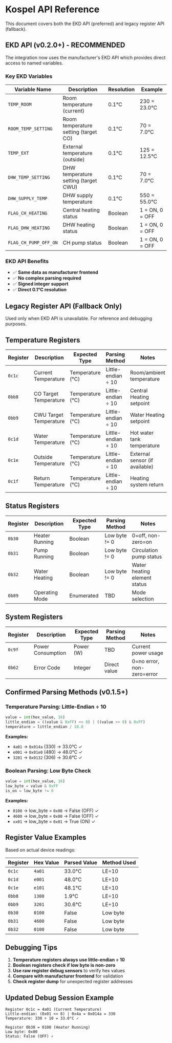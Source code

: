 # Kospel API Reference

This document covers both the EKD API (preferred) and legacy register API (fallback).

## EKD API (v0.2.0+) - **RECOMMENDED**

The integration now uses the manufacturer's EKD API which provides direct access to named variables.

### Key EKD Variables

| Variable Name | Description | Resolution | Example |
|---------------|-------------|------------|---------|
| `TEMP_ROOM` | Room temperature (current) | 0.1°C | 230 = 23.0°C |
| `ROOM_TEMP_SETTING` | Room temperature setting (target CO) | 0.1°C | 70 = 7.0°C |
| `TEMP_EXT` | External temperature (outside) | 0.1°C | 125 = 12.5°C |
| `DHW_TEMP_SETTING` | DHW temperature setting (target CWU) | 0.1°C | 70 = 7.0°C |
| `DHW_SUPPLY_TEMP` | DHW supply temperature | 0.1°C | 550 = 55.0°C |
| `FLAG_CH_HEATING` | Central heating status | Boolean | 1 = ON, 0 = OFF |
| `FLAG_DHW_HEATING` | DHW heating status | Boolean | 1 = ON, 0 = OFF |
| `FLAG_CH_PUMP_OFF_ON` | CH pump status | Boolean | 1 = ON, 0 = OFF |

### EKD API Benefits
- ✅ **Same data as manufacturer frontend**
- ✅ **No complex parsing required**  
- ✅ **Signed integer support**
- ✅ **Direct 0.1°C resolution**

## Legacy Register API (Fallback Only)

Used only when EKD API is unavailable. For reference and debugging purposes.

## Temperature Registers

| Register | Description | Expected Type | Parsing Method | Notes |
|----------|-------------|---------------|----------------|-------|
| `0c1c` | Current Temperature | Temperature (°C) | Little-endian ÷ 10 | Room/ambient temperature |
| `0bb8` | CO Target Temperature | Temperature (°C) | Little-endian ÷ 10 | Central Heating setpoint |
| `0bb9` | CWU Target Temperature | Temperature (°C) | Little-endian ÷ 10 | Water Heating setpoint |
| `0c1d` | Water Temperature | Temperature (°C) | Little-endian ÷ 10 | Hot water tank temperature |
| `0c1e` | Outside Temperature | Temperature (°C) | Little-endian ÷ 10 | External sensor (if available) |
| `0c1f` | Return Temperature | Temperature (°C) | Little-endian ÷ 10 | Heating system return |

## Status Registers

| Register | Description | Expected Type | Parsing Method | Notes |
|----------|-------------|---------------|----------------|-------|
| `0b30` | Heater Running | Boolean | Low byte != 0 | 0=off, non-zero=on |
| `0b31` | Pump Running | Boolean | Low byte != 0 | Circulation pump status |
| `0b32` | Water Heating | Boolean | Low byte != 0 | Water heating element status |
| `0b89` | Operating Mode | Enumerated | TBD | Mode selection |

## System Registers

| Register | Description | Expected Type | Parsing Method | Notes |
|----------|-------------|---------------|----------------|-------|
| `0c9f` | Power Consumption | Power (W) | TBD | Current power usage |
| `0b62` | Error Code | Integer | Direct value | 0=no error, non-zero=error |

## Confirmed Parsing Methods (v0.1.5+)

### Temperature Parsing: Little-Endian ÷ 10
```python
value = int(hex_value, 16)
little_endian = ((value & 0xFF) << 8) | ((value >> 8) & 0xFF)
temperature = little_endian / 10.0
```

**Examples:**
- `4a01` → `0x014a` (330) → 33.0°C ✓
- `e001` → `0x01e0` (480) → 48.0°C ✓
- `3201` → `0x0132` (306) → 30.6°C ✓

### Boolean Parsing: Low Byte Check
```python
value = int(hex_value, 16)
low_byte = value & 0xFF
is_on = low_byte != 0
```

**Examples:**
- `0100` → low_byte = `0x00` → False (OFF) ✓
- `4600` → low_byte = `0x00` → False (OFF) ✓
- `xx01` → low_byte = `0x01` → True (ON) ✓

## Register Value Examples

Based on actual device readings:

| Register | Hex Value | Parsed Value | Method Used |
|----------|-----------|--------------|-------------|
| `0c1c` | `4a01` | 33.0°C | LE÷10 |
| `0c1d` | `e001` | 48.0°C | LE÷10 |
| `0c1e` | `e101` | 48.1°C | LE÷10 |
| `0bb8` | `1300` | 1.9°C | LE÷10 |
| `0bb9` | `3201` | 30.6°C | LE÷10 |
| `0b30` | `0100` | False | Low byte |
| `0b31` | `4600` | False | Low byte |
| `0b32` | `0100` | False | Low byte |

## Debugging Tips

1. **Temperature registers always use little-endian ÷ 10**
2. **Boolean registers check if low byte is non-zero**
3. **Use raw register debug sensors** to verify hex values
4. **Compare with manufacturer frontend** for validation
5. **Check register dump** for unexpected register addresses

## Updated Debug Session Example

```
Register 0c1c = 4a01 (Current Temperature)
Little-endian: (0x01 << 8) | 0x4a = 0x014a = 330
Temperature: 330 ÷ 10 = 33.0°C ✓

Register 0b30 = 0100 (Heater Running)  
Low byte: 0x00
Status: False (OFF) ✓
```